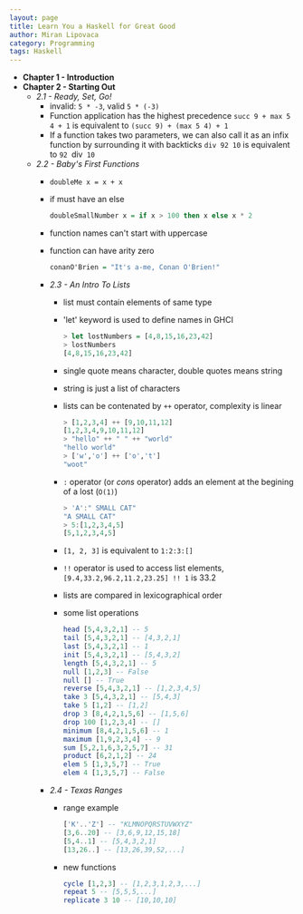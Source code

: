 ```yaml
---
layout: page
title: Learn You a Haskell for Great Good
author: Miran Lipovaca
category: Programming
tags: Haskell
---
```


- **Chapter 1 - Introduction**
- **Chapter 2 - Starting Out**
    - *2.1 - Ready, Set, Go!*
        - invalid: `5 * -3`, valid `5 * (-3)`
        - Function application has the highest precedence
            `succ 9 + max 5 4 + 1` is equivalent to `(succ 9) + (max 5 4) + 1`
        - If a function takes two parameters, we can also call it as an infix function by surrounding it with backticks
            `div 92 10` is equivalent to `92 `div` 10`
    - *2.2 - Baby's First Functions*
        - `doubleMe x = x + x`
        - if must have an else

            ```haskell
            doubleSmallNumber x = if x > 100 then x else x * 2
            ```
        - function names can't start with uppercase
        - function can have arity zero

            ```haskell
            conanO'Brien = "It's a-me, Conan O'Brien!"
            ```
        - *2.3 - An Intro To Lists*
            - list must contain elements of same type
            - 'let' keyword is used to define names in GHCI

                ```haskell
                > let lostNumbers = [4,8,15,16,23,42]
                > lostNumbers
                [4,8,15,16,23,42]
                ```
            - single quote means character, double quotes means string
            - string is just a list of characters
            - lists can be contenated by `++` operator, complexity is linear

                ```haskell
                > [1,2,3,4] ++ [9,10,11,12]
                [1,2,3,4,9,10,11,12]
                > "hello" ++ " " ++ "world"
                "hello world"
                > ['w','o'] ++ ['o','t']
                "woot"
                ```
            - `:` operator (or *cons* operator) adds an element at the begining of a lost (`O(1)`)

                ```haskell
                > 'A':" SMALL CAT"
                "A SMALL CAT"
                > 5:[1,2,3,4,5]
                [5,1,2,3,4,5]
                ```
            - `[1, 2, 3]` is equivalent to `1:2:3:[]`
            - `!!` operator is used to access list elements, `[9.4,33.2,96.2,11.2,23.25] !! 1` is 33.2
            - lists are compared in lexicographical order
            - some list operations

                ```haskell
                head [5,4,3,2,1] -- 5
                tail [5,4,3,2,1] -- [4,3,2,1]
                last [5,4,3,2,1] -- 1
                init [5,4,3,2,1] -- [5,4,3,2]
                length [5,4,3,2,1] -- 5
                null [1,2,3] -- False
                null [] -- True
                reverse [5,4,3,2,1] -- [1,2,3,4,5]
                take 3 [5,4,3,2,1] -- [5,4,3]
                take 5 [1,2] -- [1,2]
                drop 3 [8,4,2,1,5,6] -- [1,5,6]
                drop 100 [1,2,3,4] -- []
                minimum [8,4,2,1,5,6] -- 1
                maximum [1,9,2,3,4] -- 9
                sum [5,2,1,6,3,2,5,7] -- 31
                product [6,2,1,2] -- 24
                elem 5 [1,3,5,7] -- True
                elem 4 [1,3,5,7] -- False
                ```
        - *2.4 - Texas Ranges*
            - range example

                ```haskell
                ['K'..'Z'] -- "KLMNOPQRSTUVWXYZ"
                [3,6..20] -- [3,6,9,12,15,18]
                [5,4..1] -- [5,4,3,2,1]
                [13,26..] -- [13,26,39,52,...]
                ```
            - new functions

                ```haskell
                cycle [1,2,3] -- [1,2,3,1,2,3,...]
                repeat 5 -- [5,5,5,...]
                replicate 3 10 -- [10,10,10]
                ```



















